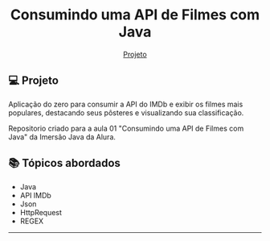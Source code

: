 <h1 align="center">
  Consumindo uma API de Filmes com Java
</h1>

<p align="center">
  <a href="#-projeto">Projeto</a>
</p>

<p align="center">

</p>

## 💻 Projeto

Aplicação do zero para consumir a API do IMDb e exibir os filmes mais populares, destacando seus pôsteres e visualizando sua classificação.

Repositorio criado para a aula 01 "Consumindo uma API de Filmes com Java" da Imersão Java da Alura.

## 📚 Tópicos abordados

- Java
- API IMDb
- Json
- HttpRequest
- REGEX

---
